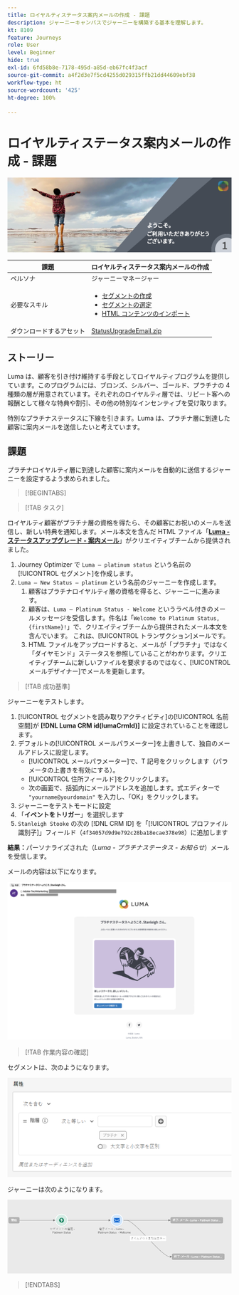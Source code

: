```yaml
---
title: ロイヤルティステータス案内メールの作成 - 課題
description: ジャーニーキャンバスでジャーニーを構築する基本を理解します。
kt: 8109
feature: Journeys
role: User
level: Beginner
hide: true
exl-id: 6fd58b8e-7178-495d-a85d-eb67fc4f3acf
source-git-commit: a4f2d3e7f5cd4255d029315ffb21dd44609ebf38
workflow-type: ht
source-wordcount: '425'
ht-degree: 100%

---
```


# ロイヤルティステータス案内メールの作成 - 課題

![ロイヤルティステータス案内メール - 課題バナー](/help/challenges/assets/email-assets/luma-transactional-onboarding-1.png)

| 課題 | ロイヤルティステータス案内メールの作成 |
|---|---|
| ペルソナ | ジャーニーマネージャー |
| 必要なスキル | <ul><li>[セグメントの作成](https://experienceleague.adobe.com/docs/journey-optimizer-learn/tutorials/profiles-segments-subscriptions/create-segments.html?lang=ja)</li> <li>[セグメントの選定](https://experienceleague.adobe.com/docs/journey-optimizer-learn/tutorials/create-journeys/use-case-read-segment-qualification.html?lang=ja)</li><li>[HTML コンテンツのインポート](https://experienceleague.adobe.com/docs/journey-optimizer-learn/tutorials/email-channel/import-and-author-html-email-content.html?lang=ja)</li></ul> |
| ダウンロードするアセット | [StatusUpgradeEmail.zip](/help/challenges/assets/email-assets/StatusUpgradeEmail.zip) |

## ストーリー

Luma は、顧客を引き付け維持する手段としてロイヤルティプログラムを提供しています。このプログラムには、ブロンズ、シルバー、ゴールド、プラチナの 4 種類の層が用意されています。それぞれのロイヤルティ層では、リピート客への報酬として様々な特典や割引、その他の特別なインセンティブを受け取ります。

特別なプラチナステータスに下線を引きます。Luma は、プラチナ層に到達した顧客に案内メールを送信したいと考えています。

## 課題

プラチナロイヤルティ層に到達した顧客に案内メールを自動的に送信するジャーニーを設定するよう求められました。

>[!BEGINTABS]

>[!TAB タスク]

ロイヤルティ顧客がプラチナ層の資格を得たら、その顧客にお祝いのメールを送信し、新しい特典を通知します。メール本文を含んだ HTML ファイル「**[Luma - ステータスアップグレード - 案内メール](/help/challenges/assets/email-assets/StatusUpgradeEmail.zip)**」がクリエイティブチームから提供されました。

1. Journey Optimizer で `Luma – platinum status` という名前の[!UICONTROL セグメント]を作成します。
2. `Luma – New Status – platinum` という名前のジャーニーを作成します。
   1. 顧客はプラチナロイヤルティ層の資格を得ると、ジャーニーに進みます。
   2. 顧客は、`Luma – Platinum Status - Welcome` というラベル付きのメールメッセージを受信します。件名は「`Welcome to Platinum Status, {firstName}!`」で、クリエイティブチームから提供されたメール本文を含んでいます。 これは、[!UICONTROL トランザクション]メールです。
   3. HTML ファイルをアップロードすると、メールが「プラチナ」ではなく「ダイヤモンド」ステータスを参照していることがわかります。クリエイティブチームに新しいファイルを要求するのではなく、[!UICONTROL メールデザイナー]でメールを更新します。

>[!TAB 成功基準]

ジャーニーをテストします。

1. [!UICONTROL セグメントを読み取りアクティビティ]の[!UICONTROL 名前空間]が **[!DNL Luma CRM id(lumaCrmId)]** に設定されていることを確認します。
2. デフォルトの[!UICONTROL メールパラメーター]を上書きして、独自のメールアドレスに設定します。
   * [!UICONTROL メールパラメーター]で、T 記号をクリックします（パラメータの上書きを有効にする）。
   * [!UICONTROL 住所フィールド]をクリックします。
   * 次の画面で、括弧内にメールアドレスを追加します。式エディターで `"yourname@yourdomain"` を入力し、「OK」をクリックします。
3. ジャーニーをテストモードに設定
4. 「**イベントをトリガー**」を選択します
5. `Stanleigh Stooke` の次の [!DNL CRM ID] を「[!UICONTROL プロファイル識別子]」フィールド（`4f34057d9d9e792c28ba18ecae378e98`）に追加します

**結果：**&#x200B;パーソナライズされた（*Luma - プラチナステータス - お知らせ*）メールを受信します。

メールの内容は以下になります。

![Luma - ステータスアップグレード - お知らせメール](/help/challenges/assets/status-upgrade-welcome-email.png)

>[!TAB 作業内容の確認]

セグメントは、次のようになります。

![Luma - platinum status- segment](/help/challenges/assets/segment-luma-platinum-status.png)

ジャーニーは次のようになります。

![platinum-status-upgrade-journey](/help/challenges/assets/journey-luma-status-upgrade.png)

>[!ENDTABS]
